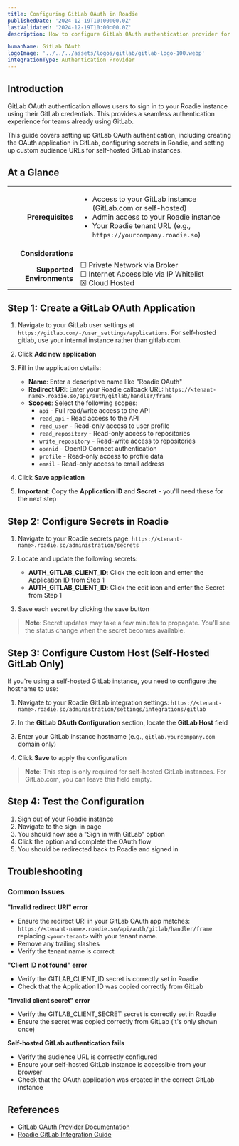 ```yaml
---
title: Configuring GitLab OAuth in Roadie
publishedDate: '2024-12-19T10:00:00.0Z'
lastValidated: '2024-12-19T10:00:00.0Z'
description: How to configure GitLab OAuth authentication provider for Roadie

humanName: GitLab OAuth
logoImage: '../../../assets/logos/gitlab/gitlab-logo-100.webp'
integrationType: Authentication Provider
---
```


## Introduction

GitLab OAuth authentication allows users to sign in to your Roadie instance using their GitLab credentials. This provides a seamless authentication experience for teams already using GitLab.

This guide covers setting up GitLab OAuth authentication, including creating the OAuth application in GitLab, configuring secrets in Roadie, and setting up custom audience URLs for self-hosted GitLab instances.

## At a Glance
| | |
|---: | --- |
| **Prerequisites** | <ul><li>Access to your GitLab instance (GitLab.com or self-hosted)</li><li>Admin access to your Roadie instance</li><li>Your Roadie tenant URL (e.g., `https://yourcompany.roadie.so`)</li></ul> |
| **Considerations** |  |
| **Supported Environments** | ☐ Private Network via Broker <br /> ☐ Internet Accessible via IP Whitelist <br /> ☒ Cloud Hosted |

## Step 1: Create a GitLab OAuth Application

1. Navigate to your GitLab user settings at `https://gitlab.com/-/user_settings/applications`. For self-hosted gitlab, use your internal instance rather than gitlab.com.
2. Click **Add new application**
3. Fill in the application details:
   - **Name**: Enter a descriptive name like "Roadie OAuth"
   - **Redirect URI**: Enter your Roadie callback URL: `https://<tenant-name>.roadie.so/api/auth/gitlab/handler/frame`
   - **Scopes**: Select the following scopes:
     - `api` - Full read/write access to the API
     - `read_api` - Read access to the API
     - `read_user` - Read-only access to user profile
     - `read_repository` - Read-only access to repositories
     - `write_repository` - Read-write access to repositories
     - `openid` - OpenID Connect authentication
     - `profile` - Read-only access to profile data
     - `email` - Read-only access to email address

4. Click **Save application**
5. **Important**: Copy the **Application ID** and **Secret** - you'll need these for the next step

## Step 2: Configure Secrets in Roadie

1. Navigate to your Roadie secrets page: `https://<tenant-name>.roadie.so/administration/secrets`

2. Locate and update the following secrets:
   - **AUTH_GITLAB_CLIENT_ID**: Click the edit icon and enter the Application ID from Step 1
   - **AUTH_GITLAB_CLIENT_ID**: Click the edit icon and enter the Secret from Step 1

3. Save each secret by clicking the save button

> **Note**: Secret updates may take a few minutes to propagate. You'll see the status change when the secret becomes available.

## Step 3: Configure Custom Host (Self-Hosted GitLab Only)

If you're using a self-hosted GitLab instance, you need to configure the hostname to use:

1. Navigate to your Roadie GitLab integration settings: `https://<tenant-name>.roadie.so/administration/settings/integrations/gitlab`

2. In the **GitLab OAuth Configuration** section, locate the **GitLab Host** field

3. Enter your GitLab instance hostname (e.g., `gitlab.yourcompany.com` domain only)

4. Click **Save** to apply the configuration

> **Note**: This step is only required for self-hosted GitLab instances. For GitLab.com, you can leave this field empty.

## Step 4: Test the Configuration

1. Sign out of your Roadie instance
2. Navigate to the sign-in page
3. You should now see a "Sign in with GitLab" option
4. Click the option and complete the OAuth flow
5. You should be redirected back to Roadie and signed in

## Troubleshooting

### Common Issues

**"Invalid redirect URI" error**
- Ensure the redirect URI in your GitLab OAuth app matches: `https://<tenant-name>.roadie.so/api/auth/gitlab/handler/frame` replacing `<your-tenant>` with your tenant name.
- Remove any trailing slashes
- Verify the tenant name is correct

**"Client ID not found" error**
- Verify the GITLAB_CLIENT_ID secret is correctly set in Roadie
- Check that the Application ID was copied correctly from GitLab

**"Invalid client secret" error**
- Verify the GITLAB_CLIENT_SECRET secret is correctly set in Roadie
- Ensure the secret was copied correctly from GitLab (it's only shown once)

**Self-hosted GitLab authentication fails**
- Verify the audience URL is correctly configured
- Ensure your self-hosted GitLab instance is accessible from your browser
- Check that the OAuth application was created in the correct GitLab instance

## References

- [GitLab OAuth Provider Documentation](https://backstage.io/docs/auth/gitlab/provider/)
- [Roadie GitLab Integration Guide](/docs/integrations/gitlab-provider/) 